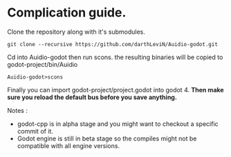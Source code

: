 # Complication guide.

Clone the repository along with it's submodules.
```
git clone --recursive https://github.com/darthLeviN/Auidio-godot.git
```

Cd into Auidio-godot then run scons. the resulting binaries will be copied to godot-project/bin/Auidio
```
Auidio-godot>scons
```

Finally you can import godot-project/project.godot into godot 4. **Then make sure you reload the default bus before you save anything.**

Notes : 
- godot-cpp is in alpha stage and you might want to checkout a specific commit of it.
- Godot engine is still in beta stage so the compiles might not be compatible with all engine versions.
